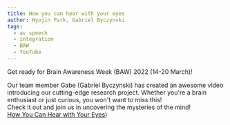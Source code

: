 ```yaml
---
title: How you can hear with your eyes
author: Hyojin Park, Gabriel Byczynski
tags:
  - av speech
  - integration
  - BAW
  - YouTube
---
```

Get ready for Brain Awareness Week (BAW) 2022 (14-20 March)! <br>

Our team member Gabe (Gabriel Byczynski) has created an awesome video introducing our cutting-edge research project. Whether you're a brain enthusiast or just curious, you won't want to miss this! <br>
Check it out and join us in uncovering the mysteries of the mind! <br>
[How You Can Hear with Your Eyes](https://youtu.be/gQ9G0IbM_z4))
